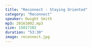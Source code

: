 ```yaml
---
title: "Reconnect - Staying Oriented"
category: "Reconnect"
speaker: Dwight Smith
mp3: 20161002.mp3
size: 15017202
duration: "53:30"
image: reconnect.jpg
---
```

